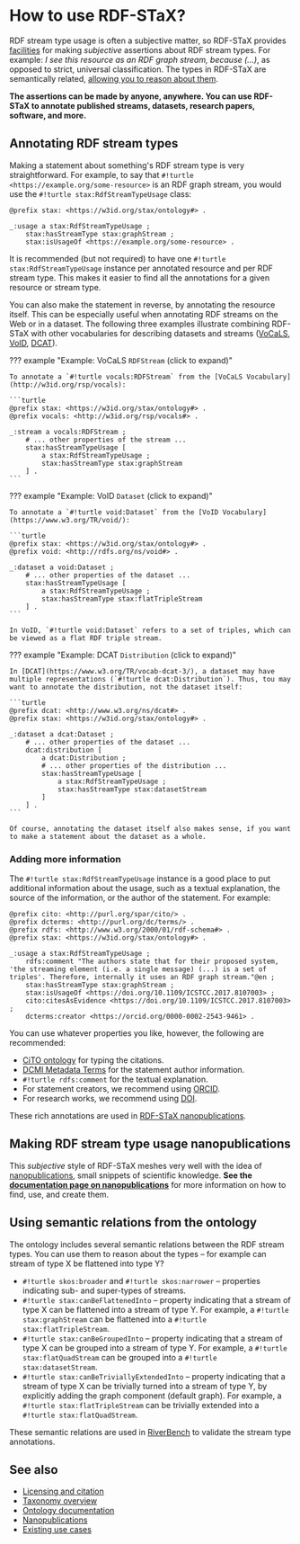# How to use RDF-STaX?

RDF stream type usage is often a subjective matter, so RDF-STaX provides [facilities](ontology.md) for making *subjective* assertions about RDF stream types. For example: *I see this resource as an RDF graph stream, because (...)*, as opposed to strict, universal classification. The types in RDF-STaX are semantically related, [allowing you to reason about them](#using-semantic-relations-from-the-ontology).

**The assertions can be made by anyone, anywhere. You can use RDF-STaX to annotate published streams, datasets, research papers, software, and more.**

## Annotating RDF stream types

Making a statement about something's RDF stream type is very straightforward. For example, to say that `#!turtle <https://example.org/some-resource>` is an RDF graph stream, you would use the `#!turtle stax:RdfStreamTypeUsage` class:

```turtle
@prefix stax: <https://w3id.org/stax/ontology#> .

_:usage a stax:RdfStreamTypeUsage ;
    stax:hasStreamType stax:graphStream ;
    stax:isUsageOf <https://example.org/some-resource> .
```

It is recommended (but not required) to have one `#!turtle stax:RdfStreamTypeUsage` instance per annotated resource and per RDF stream type. This makes it easier to find all the annotations for a given resource or stream type.

You can also make the statement in reverse, by annotating the resource itself. This can be especially useful when annotating RDF streams on the Web or in a dataset. The following three examples illustrate combining RDF-STaX with other vocabularies for describing datasets and streams ([VoCaLS](http://w3id.org/rsp/vocals), [VoID](https://www.w3.org/TR/void/), [DCAT](https://www.w3.org/TR/vocab-dcat-3/)).

??? example "Example: VoCaLS `RDFStream` (click to expand)"

    To annotate a `#!turtle vocals:RDFStream` from the [VoCaLS Vocabulary](http://w3id.org/rsp/vocals):

    ```turtle
    @prefix stax: <https://w3id.org/stax/ontology#> .
    @prefix vocals: <http://w3id.org/rsp/vocals#> .

    _:stream a vocals:RDFStream ;
        # ... other properties of the stream ...
        stax:hasStreamTypeUsage [
            a stax:RdfStreamTypeUsage ;
            stax:hasStreamType stax:graphStream
        ] .
    ```


??? example "Example: VoID `Dataset` (click to expand)"

    To annotate a `#!turtle void:Dataset` from the [VoID Vocabulary](https://www.w3.org/TR/void/):

    ```turtle
    @prefix stax: <https://w3id.org/stax/ontology#> .
    @prefix void: <http://rdfs.org/ns/void#> .

    _:dataset a void:Dataset ;
        # ... other properties of the dataset ...
        stax:hasStreamTypeUsage [
            a stax:RdfStreamTypeUsage ;
            stax:hasStreamType stax:flatTripleStream
        ] .
    ```

    In VoID, `#!turtle void:Dataset` refers to a set of triples, which can be viewed as a flat RDF triple stream.


??? example "Example: DCAT `Distribution` (click to expand)"

    In [DCAT](https://www.w3.org/TR/vocab-dcat-3/), a dataset may have multiple representations (`#!turtle dcat:Distribution`). Thus, tou may want to annotate the distribution, not the dataset itself:

    ```turtle
    @prefix dcat: <http://www.w3.org/ns/dcat#> .
    @prefix stax: <https://w3id.org/stax/ontology#> .

    _:dataset a dcat:Dataset ;
        # ... other properties of the dataset ...
        dcat:distribution [
            a dcat:Distribution ;
            # ... other properties of the distribution ...
            stax:hasStreamTypeUsage [
                a stax:RdfStreamTypeUsage ;
                stax:hasStreamType stax:datasetStream
            ]
        ] .
    ```

    Of course, annotating the dataset itself also makes sense, if you want to make a statement about the dataset as a whole.


### Adding more information

The `#!turtle stax:RdfStreamTypeUsage` instance is a good place to put additional information about the usage, such as a textual explanation, the source of the information, or the author of the statement. For example:

```turtle
@prefix cito: <http://purl.org/spar/cito/> .
@prefix dcterms: <http://purl.org/dc/terms/> .
@prefix rdfs: <http://www.w3.org/2000/01/rdf-schema#> .
@prefix stax: <https://w3id.org/stax/ontology#> .

_:usage a stax:RdfStreamTypeUsage ;
    rdfs:comment "The authors state that for their proposed system, 'the streaming element (i.e. a single message) (...) is a set of triples'. Therefore, internally it uses an RDF graph stream."@en ;
    stax:hasStreamType stax:graphStream ;
    stax:isUsageOf <https://doi.org/10.1109/ICSTCC.2017.8107003> ;
    cito:citesAsEvidence <https://doi.org/10.1109/ICSTCC.2017.8107003> ;
    dcterms:creator <https://orcid.org/0000-0002-2543-9461> .
```

You can use whatever properties you like, however, the following are recommended:

- [CiTO ontology](http://purl.org/spar/cito) for typing the citations.
- [DCMI Metadata Terms](http://purl.org/dc/terms/) for the statement author information.
- `#!turtle rdfs:comment` for the textual explanation.
- For statement creators, we recommend using [ORCID](https://orcid.org/).
- For research works, we recommend using [DOI](https://www.doi.org/).

These rich annotations are used in [RDF-STaX nanopublications](nanopubs.md).

## Making RDF stream type usage nanopublications

This *subjective* style of RDF-STaX meshes very well with the idea of [nanopublications](https://nanopub.net/), small snippets of scientific knowledge. **See the [documentation page on nanopublications](nanopubs.md)** for more information on how to find, use, and create them.

## Using semantic relations from the ontology

The ontology includes several semantic relations between the RDF stream types. You can use them to reason about the types – for example can stream of type X be flattened into type Y?

- `#!turtle skos:broader` and `#!turtle skos:narrower` – properties indicating sub- and super-types of streams.
- `#!turtle stax:canBeFlattenedInto` – property indicating that a stream of type X can be flattened into a stream of type Y. For example, a `#!turtle stax:graphStream` can be flattened into a `#!turtle stax:flatTripleStream`.
- `#!turtle stax:canBeGroupedInto` – property indicating that a stream of type X can be grouped into a stream of type Y. For example, a `#!turtle stax:flatQuadStream` can be grouped into a `#!turtle stax:datasetStream`.
- `#!turtle stax:canBeTriviallyExtendedInto` – property indicating that a stream of type X can be trivially turned into a stream of type Y, by explicitly adding the graph component (default graph). For example, a `#!turtle stax:flatTripleStream` can be trivially extended into a `#!turtle stax:flatQuadStream`.

These semantic relations are used in [RiverBench](uses.md#riverbench) to validate the stream type annotations.

## See also

- [Licensing and citation](licensing.md)
- [Taxonomy overview](taxonomy.md)
- [Ontology documentation](ontology.md)
- [Nanopublications](nanopubs.md)
- [Existing use cases](uses.md)
